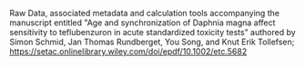 Raw Data, associated metadata and calculation tools accompanying the manuscript entitled "Age and synchronization of Daphnia magna affect sensitivity to teflubenzuron in acute standardized toxicity tests" authored by Simon Schmid, Jan Thomas Rundberget, You Song, and Knut Erik Tollefsen; https://setac.onlinelibrary.wiley.com/doi/epdf/10.1002/etc.5682

